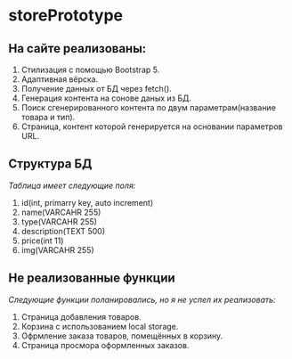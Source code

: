 # storePrototype

## На сайте реализованы:

1. Стилизация с помощью Bootstrap 5.
1. Адаптивная вёрска.
1. Получение данных от БД через fetch().
1. Генерация контента на сонове даных из БД.
1. Поиск сгенерированного контента по двум параметрам(название товара и тип).
1. Страница, контент которой генерируется на основании параметров URL.

## Структура БД

_Таблица имеет следующие поля:_
1. id(int, primarry key, auto increment)
1. name(VARCAHR 255)
1. type(VARCAHR 255)
1. description(TEXT 500)
1. price(int 11)
1. img(VARCAHR 255)

## Не реализованные функции

_Следующие функции поланировались, но я не успел их реализовать:_
1. Страница добавления товаров.
1. Корзина с использованием local storage.
1. Офрмление заказа товаров, помещённых в корзину.
1. Страница просмора оформленных заказов.